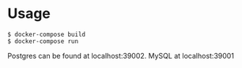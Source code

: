 # Usage
```shell
$ docker-compose build
$ docker-compose run
```

Postgres can be found at localhost:39002.  MySQL at localhost:39001
